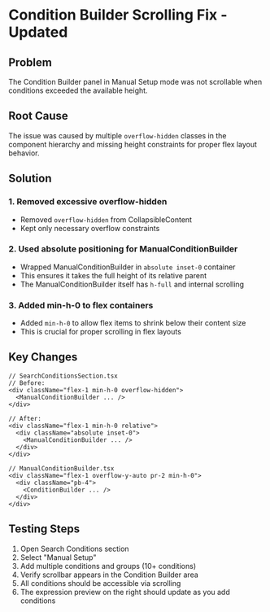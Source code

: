 # Condition Builder Scrolling Fix - Updated

## Problem
The Condition Builder panel in Manual Setup mode was not scrollable when conditions exceeded the available height.

## Root Cause
The issue was caused by multiple `overflow-hidden` classes in the component hierarchy and missing height constraints for proper flex layout behavior.

## Solution

### 1. Removed excessive overflow-hidden
- Removed `overflow-hidden` from CollapsibleContent
- Kept only necessary overflow constraints

### 2. Used absolute positioning for ManualConditionBuilder
- Wrapped ManualConditionBuilder in `absolute inset-0` container
- This ensures it takes the full height of its relative parent
- The ManualConditionBuilder itself has `h-full` and internal scrolling

### 3. Added min-h-0 to flex containers
- Added `min-h-0` to allow flex items to shrink below their content size
- This is crucial for proper scrolling in flex layouts

## Key Changes

```tsx
// SearchConditionsSection.tsx
// Before:
<div className="flex-1 min-h-0 overflow-hidden">
  <ManualConditionBuilder ... />
</div>

// After:
<div className="flex-1 min-h-0 relative">
  <div className="absolute inset-0">
    <ManualConditionBuilder ... />
  </div>
</div>

// ManualConditionBuilder.tsx
<div className="flex-1 overflow-y-auto pr-2 min-h-0">
  <div className="pb-4">
    <ConditionBuilder ... />
  </div>
</div>
```

## Testing Steps
1. Open Search Conditions section
2. Select "Manual Setup"
3. Add multiple conditions and groups (10+ conditions)
4. Verify scrollbar appears in the Condition Builder area
5. All conditions should be accessible via scrolling
6. The expression preview on the right should update as you add conditions